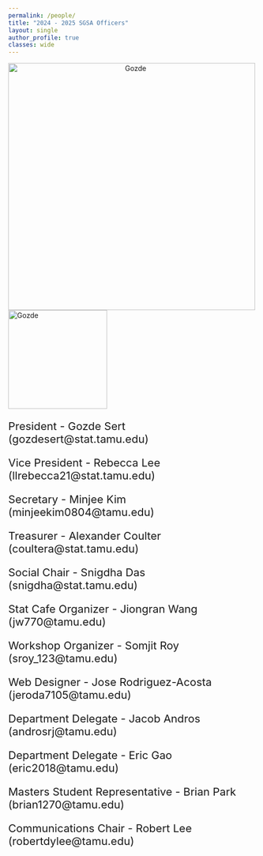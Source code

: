 ```yaml
---
permalink: /people/
title: "2024 - 2025 SGSA Officers"
layout: single
author_profile: true
classes: wide
---
```


<link rel="stylesheet" href="https://www.w3schools.com/w3css/4/w3.css">
<style>
h1{font-size:64px;}
h2{font-size:48px;}
h3{font-size:40px;}
h4{font-size:30px;}
h5{font-size:26px;}
h6 {font-size: 24px;}
p {font-size: 22px;}
</style>

<!-- ## 2024 - 2025 SGSA Officers -->

<div style="display:table-cell; vertical-align:middle; text-align:center">
<img src="https://jeroda7105.github.io/tamusgsa.github.io/assets/images/sgsa-officers/officers2024temp.JPG" alt="Gozde" width="500"/> 
</div>

<div>
<img src="https://jeroda7105.github.io/tamusgsa.github.io/assets/images/sgsa-officers/individual_officers_2024/gozde_portrait.JPG" alt="Gozde" width="200"/> <br>
<p> President - Gozde Sert (gozdesert@stat.tamu.edu) </p> 

<p> Vice President - Rebecca Lee (llrebecca21@stat.tamu.edu) </p> 

<p> Secretary - Minjee Kim (minjeekim0804@tamu.edu) </p> 

<p> Treasurer - Alexander Coulter (coultera@stat.tamu.edu) </p> 

<p> Social Chair - Snigdha Das (snigdha@stat.tamu.edu) </p> 

<p> Stat Cafe Organizer - Jiongran Wang (jw770@tamu.edu) </p> 

<p> Workshop Organizer - Somjit Roy (sroy_123@tamu.edu) </p> 
<!-- <img src="https://jeroda7105.github.io/tamusgsa.github.io/assets/images/sgsa-officers/individual_officers_2023/jose_portrait.JPG" alt="Jose" width="200"/> <br> -->
<p> Web Designer - Jose Rodriguez-Acosta (jeroda7105@tamu.edu) </p> 

<p> Department Delegate - Jacob Andros (androsrj@tamu.edu) </p> 

<p> Department Delegate - Eric Gao (eric2018@tamu.edu) </p> 

<p> Masters Student Representative - Brian Park (brian1270@tamu.edu) </p>

<p> Communications Chair - Robert Lee (robertdylee@tamu.edu) </p>
</div>
